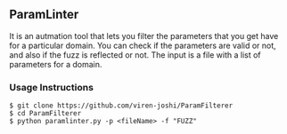 ## ParamLinter

It is an autmation tool that lets you filter the parameters that you get have for a particular domain.
You can check if the parameters are valid or not, and also if the fuzz is reflected or not.
The input is a file with a list of parameters for a domain. 

### Usage Instructions
```
$ git clone https://github.com/viren-joshi/ParamFilterer
$ cd ParamFilterer
$ python paramlinter.py -p <fileName> -f "FUZZ"
```

